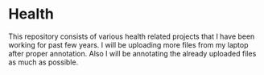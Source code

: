 # Health
This repository consists of various health related projects that I have been working for past few years. I will be uploading more files from my laptop after proper annotation. Also I will be annotating the already uploaded files as much as possible.
